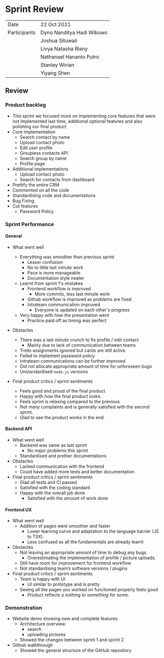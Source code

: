 # Sprint Review

|              |                           |
| :----------- | :------------------------ |
| Date         | 22 Oct 2021               |
| Participants | Dyno Nanditya Hadi Wibowo |
|              | Joshua Situwali           |
|              | Livya Natasha Riany       |
|              | Nathanael Hananto Putro   |
|              | Stanley Wirian            |
|              | Yiyang Shen               |

## Review

### Product backlog

 -   This sprint we focused more on implementing core features that were not implemented last time, additional optional features and also polishing our final product
 -   Core implementation
     -   Search contact by name
     -   Upload contact photo
     -   Edit user profile
     -   Groupless contacts API
     -   Search group by name
     -   Profile page
-   Additional implementations
     -   Upload contact photo
     -   Search for contacts from dashboard
-   Prettify the entire CRM
-   Commented on all the code   
-   Standardising code and documentations
-   Bug Fixing
-   Cut features
    - Password Policy

### Sprint Performance

#### General

-   What went well
    -   Everything was smoother than previous sprint
        -   Lesser confusion
        -   No to little last minute work
        -   Pace is more manageable 
        -   Documentation style neater
    -   Learnt from sprint 1's mistakes
        -   Frontend workflow is improved
            -   More commits, less last minute work
        -   Github workflow is improved as problems are fixed
        -   Intrateam communication improved
            -   Everyone is updated on each other's progress
    -   Very happy with how the presentation went
        -   Practice paid off as timing was perfect


-   Obstacles
    -   There was a last minute crunch to fix profile / edit contact.
        -   Mainly due to lack of communication between teams
    -   Trello assignments ignored but cards are still active
    -   Failed to implement password policy
    -   Intrateam communications can be further improved
    -   Did not allocate appropriate amount of time for unforeseen bugs
    -   Unstandardised `node.js` versions

-   Final product critics / sprint sentiments
    -   Feels good and proud of the final product.
    -   Happy with how the final product looks.
    -   Feels sprint is relaxing compared to the previous
    -   Not many complaints and is generally satisfied with the second sprint.
    -   Glad to see the product works in the end.
#### Backend API

-   What went well
    -   Backend was same as last sprint
        -   No major problems this sprint
    -   Standardised and prettier documentations
-   Obstacles
    -   Lacked communication with the frontend
    -   Could have added more tests and better documentation
-   Final product critics / sprint sentiments
    -   Glad all tests and CI passed
    -   Satisfied with the coding standard
    -   Happy with the overall job done
        -   Satisfied with the amount of work done

#### Frontend UX

-   What went well
    -   Addition of pages were smoother and faster
        -   Lower learning curve and adaptation to the language barrier (JS to TSX).
        -   Less confused as all the fundamentals are already learnt
-   Obstacles
    -   Not leaving an appropriate amount of time to debug any bugs.
        -   Overestimating the implementation of profile / picture uploads.
    -   Still have room for improvement for frontend workflow
    -   Not standardising team’s software versions / plugins
-   Final product critics / sprint sentiments
    -   Team is happy with UI
        -   UI similar to prototype and is pretty
    -   Seeing all the pages you worked on functioned properly feels good
        -   Product reflects a *nothing to something* for some.

### Demonstration
-   Website demo showing new and complete features
    -   Architecture overview:
        -   search
        -   uploading pictures
    - Showed the changes between sprint 1 and sprint 2
-   Github walkthrough
    - Showed the general structure of the GitHub repository  
